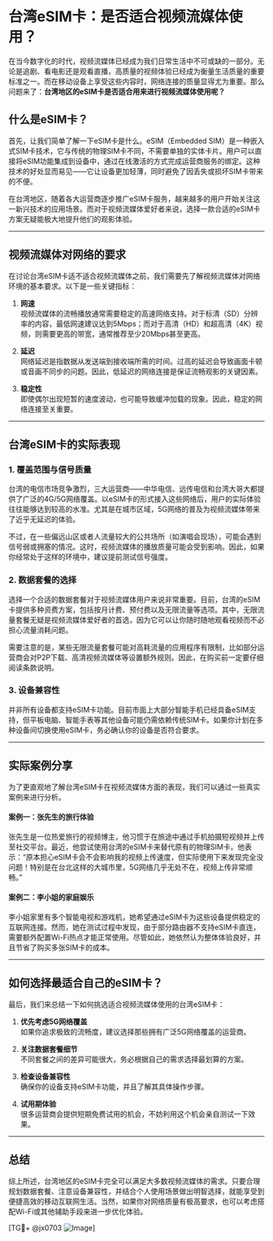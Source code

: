 # 台湾eSIM卡：是否适合视频流媒体使用？

在当今数字化的时代，视频流媒体已经成为我们日常生活中不可或缺的一部分。无论是追剧、看电影还是观看直播，高质量的视频体验已经成为衡量生活质量的重要标准之一。而在移动设备上享受这些内容时，网络连接的质量显得尤为重要。那么问题来了：**台湾地区的eSIM卡是否适合用来进行视频流媒体使用呢？**

## 什么是eSIM卡？

首先，让我们简单了解一下eSIM卡是什么。eSIM（Embedded SIM）是一种嵌入式SIM卡技术，它与传统的物理SIM卡不同，不需要单独的实体卡片。用户可以直接将eSIM功能集成到设备中，通过在线激活的方式完成运营商服务的绑定。这种技术的好处显而易见——它让设备更加轻薄，同时避免了因丢失或损坏SIM卡带来的不便。

在台湾地区，随着各大运营商逐步推广eSIM卡服务，越来越多的用户开始关注这一新兴技术的应用场景。而对于视频流媒体爱好者来说，选择一款合适的eSIM卡方案无疑能极大地提升他们的观影体验。

---

## 视频流媒体对网络的要求

在讨论台湾eSIM卡适不适合视频流媒体之前，我们需要先了解视频流媒体对网络环境的基本要求。以下是一些关键指标：

1. **网速**  
   视频流媒体的流畅播放通常需要稳定的高速网络支持。对于标清（SD）分辨率的内容，最低网速建议达到5Mbps；而对于高清（HD）和超高清（4K）视频，则需要更高的带宽，通常推荐至少20Mbps甚至更高。

2. **延迟**  
   网络延迟是指数据从发送端到接收端所需的时间。过高的延迟会导致画面卡顿或音画不同步的问题。因此，低延迟的网络连接是保证流畅观影的关键因素。

3. **稳定性**  
   即使偶尔出现短暂的速度波动，也可能导致缓冲加载的现象。因此，稳定的网络连接至关重要。

---

## 台湾eSIM卡的实际表现

### 1. 覆盖范围与信号质量  
台湾的电信市场竞争激烈，三大运营商——中华电信、远传电信和台湾大哥大都提供了广泛的4G/5G网络覆盖。以eSIM卡的形式接入这些网络后，用户的实际体验往往能够达到较高的水准。尤其是在城市区域，5G网络的普及为视频流媒体带来了近乎无延迟的体验。

不过，在一些偏远山区或者人流量较大的公共场所（如演唱会现场），可能会遇到信号弱或拥塞的情况。这时，视频流媒体的播放质量可能会受到影响。因此，如果你经常处于这样的环境中，建议提前测试信号强度。

### 2. 数据套餐的选择  
选择一个合适的数据套餐对于视频流媒体用户来说非常重要。目前，台湾的eSIM卡提供多种资费方案，包括按月计费、预付费以及无限流量等选项。其中，无限流量套餐无疑是视频流媒体爱好者的首选，因为它可以让你随时随地观看视频而不必担心流量消耗问题。

需要注意的是，某些无限流量套餐可能对高耗流量的应用程序有限制，比如部分运营商会对P2P下载、高清视频流媒体等设置额外规则。因此，在购买前一定要仔细阅读条款说明。

### 3. 设备兼容性  
并非所有设备都支持eSIM卡功能。目前市面上大部分智能手机已经具备eSIM支持，但平板电脑、智能手表等其他设备可能仍需依赖传统SIM卡。如果你计划在多种设备间切换使用eSIM卡，务必确认你的设备是否符合要求。

---

## 实际案例分享

为了更直观地了解台湾eSIM卡在视频流媒体方面的表现，我们可以通过一些真实案例来进行分析。

#### 案例一：张先生的旅行体验  
张先生是一位热爱旅行的视频博主，他习惯于在旅途中通过手机拍摄短视频并上传至社交平台。最近，他尝试使用台湾的eSIM卡来替代原有的物理SIM卡。他表示：“原本担心eSIM卡会不会影响我的视频上传速度，但实际使用下来发现完全没问题！特别是在台北这样的大城市里，5G网络几乎无处不在，视频上传非常顺畅。”

#### 案例二：李小姐的家庭娱乐  
李小姐家里有多个智能电视和游戏机，她希望通过eSIM卡为这些设备提供稳定的互联网连接。然而，她在测试过程中发现，由于部分路由器不支持eSIM卡直连，需要额外配置Wi-Fi热点才能正常使用。尽管如此，她依然认为整体体验良好，并且节省了购买多张SIM卡的成本。

---

## 如何选择最适合自己的eSIM卡？

最后，我们来总结一下如何挑选适合视频流媒体使用的台湾eSIM卡：

1. **优先考虑5G网络覆盖**  
   如果你追求极致的流畅度，建议选择那些拥有广泛5G网络覆盖的运营商。

2. **关注数据套餐细节**  
   不同套餐之间的差异可能很大，务必根据自己的需求选择最划算的方案。

3. **检查设备兼容性**  
   确保你的设备支持eSIM卡功能，并且了解其具体操作步骤。

4. **试用期体验**  
   很多运营商会提供短期免费试用的机会，不妨利用这个机会亲自测试一下效果。

---

## 总结

综上所述，台湾地区的eSIM卡完全可以满足大多数视频流媒体的需求。只要合理规划数据套餐、注意设备兼容性，并结合个人使用场景做出明智选择，就能享受到便捷高效的移动互联网生活。当然，如果你对网络质量有极高要求，也可以考虑搭配Wi-Fi或其他辅助手段来进一步优化体验。

[TG💪+ @jx0703 ![Image](https://github.com/user-attachments/assets/dbca1d08-cadb-493c-b0ec-ad6f7a83f270)]